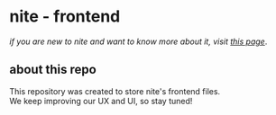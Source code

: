 # nite - frontend
*if you are new to nite and want to know more about it, visit [this page](https://github.com/nite-app/nite-web)*.

## about this repo
This repository was created to store nite's frontend files.<br>
We keep improving our UX and UI, so stay tuned!
